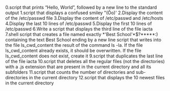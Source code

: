 0.script that prints “Hello, World”, followed by a new line to the standard output
1.script that displays a confused smiley "(Ôo)'
2.Display the content of the /etc/passwd file
3.Display the content of /etc/passwd and /etc/hosts
4.Display the last 10 lines of /etc/passwd
5.Display the first 10 lines of /etc/passwd
6.Write a script that displays the third line of the file iacta
7.shell script that creates a file named exactly \*\'Best School\'\*$\?\*\*\*\*\*:) containing the text Best School ending by a new line
script that writes into the file ls_cwd_content the result of the command ls -la. If the file ls_cwd_content already exists, it should be overwritten. If the file ls_cwd_content does not exist, create it
9.script that duplicates the last line of the file iacta
10.script that deletes all the regular files (not the directories) with a .js extension that are present in the current directory and all its subfolders
11.script that counts the number of directories and sub-directories in the current directory
12.script that displays the 10 newest files in the current directory
